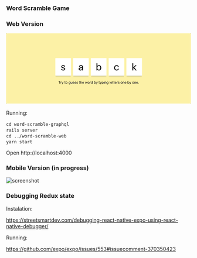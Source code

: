### Word Scramble Game

### Web Version

![screenshot](web-app.gif)


Running:

```
cd word-scramble-graphql
rails server
cd ../word-scramble-web
yarn start
```

Open http://localhost:4000

### Mobile Version (in progress)

![screenshot](scramble.gif)

### Debugging Redux state

Instalation:

https://streetsmartdev.com/debugging-react-native-expo-using-react-native-debugger/

Running:

https://github.com/expo/expo/issues/553#issuecomment-370350423
